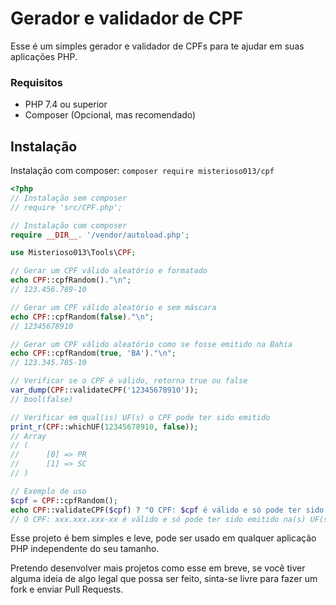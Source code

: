 # Gerador e validador de CPF

Esse é um simples gerador e validador de CPFs para te ajudar em suas aplicações PHP.

### Requisitos

- PHP 7.4 ou superior
- Composer (Opcional, mas recomendado)

## Instalação

Instalação com composer: `composer require misterioso013/cpf`

```php
<?php
// Instalação sem composer
// require 'src/CPF.php';

// Instalação com composer
require __DIR__. '/vendor/autoload.php';

use Misterioso013\Tools\CPF;

// Gerar um CPF válido aleatório e formatado
echo CPF::cpfRandom()."\n";
// 123.456.789-10

// Gerar um CPF válido aleatório e sem máscara
echo CPF::cpfRandom(false)."\n";
// 12345678910

// Gerar um CPF válido aleatório como se fosse emitido na Bahia
echo CPF::cpfRandom(true, 'BA')."\n";
// 123.345.785-10

// Verificar se o CPF é válido, retorna true ou false
var_dump(CPF::validateCPF('12345678910'));
// bool(false)

// Verificar em qual(is) UF(s) o CPF pode ter sido emitido
print_r(CPF::whichUF(12345678910, false));
// Array
// (
//      [0] => PR
//      [1] => SC
// )

// Exemplo de uso
$cpf = CPF::cpfRandom();
echo CPF::validateCPF($cpf) ? "O CPF: $cpf é válido e só pode ter sido emitido na(s) UF(s): ".CPF::whichUF($cpf) : "$cpf não é um CPF válido!";
// O CPF: xxx.xxx.xxx-xx é válido e só pode ter sido emitido na(s) UF(s): XX, XX ou XX
```

Esse projeto é bem simples e leve, pode ser usado em qualquer aplicação PHP independente do seu tamanho.

Pretendo desenvolver mais projetos como esse em breve, se você tiver alguma ideia de algo legal que possa ser feito, sinta-se livre para fazer um fork e enviar Pull Requests.